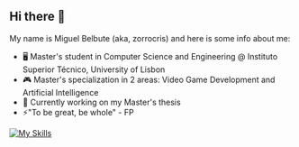 ## Hi there 👋

My name is Miguel Belbute (aka, zorrocris) and here is some info about me:

- 🖥️ Master's student in Computer Science and Engineering @ Instituto Superior Técnico, University of Lisbon
- 🎮 Master's specialization in 2 areas: Video Game Development and Artificial Intelligence
- 🤔 Currently working on my Master's thesis
- ⚡"To be great, be whole" - FP

  

[![My Skills](https://skillicons.dev/icons?i=unity,unreal,cs,cpp,py,matlab)](https://skillicons.dev)

